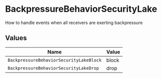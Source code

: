 # BackpressureBehaviorSecurityLake

How to handle events when all receivers are exerting backpressure


## Values

| Name                                    | Value                                   |
| --------------------------------------- | --------------------------------------- |
| `BackpressureBehaviorSecurityLakeBlock` | block                                   |
| `BackpressureBehaviorSecurityLakeDrop`  | drop                                    |